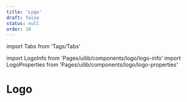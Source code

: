 ```yaml
---
title: 'Logo'
draft: false
status: null
order: 10
---
```


import Tabs from 'Tags/Tabs'

import LogoInfo from 'Pages/uilib/components/logo/logo-info'
import LogoProperties from 'Pages/uilib/components/logo/logo-properties'

# Logo

<Tabs>
  <Tabs.Content>
    <LogoInfo />
  </Tabs.Content>
  <Tabs.Content>
    <LogoProperties />
  </Tabs.Content>
</Tabs>
